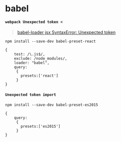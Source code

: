 # babel

#### `webpack Unexpected token <`

> [babel-loader jsx SyntaxError: Unexpected token](http://stackoverflow.com/questions/33460420/babel-loader-jsx-syntaxerror-unexpected-token)

`npm install --save-dev babel-preset-react`
```
{
    test: /\.js$/,
    exclude: /node_modules/,
    loader: "babel",
    query:
     {
       presets:['react']
     }
}
```

#### `Unexpected token import`
`npm install --save-dev babel-preset-es2015`
```
{
    query:
     {
       presets:['es2015']
     }
}
```